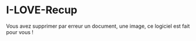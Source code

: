 # I-LOVE-Recup
Vous avez supprimer par erreur un document, une image, ce logiciel est fait pour vous !
